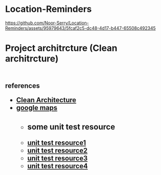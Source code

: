 # Location-Reminders




https://github.com/Noor-Serry/Location-Reminders/assets/95979643/5fcaf2c5-dc48-4d17-b447-65508c492345
<h1>
  <p>Project architrcture (Clean architrcture) </p>
<img align="center" 
src="https://github.com/Noor-Serry/Location-Reminders/assets/95979643/0bce7ed5-7851-4312-ae94-446f3b06c753" alt=""/>
</h1>

<h2>
  references
 <ul>
  <li>
    <a href = "https://www.youtube.com/watch?v=kSGNQbEiDFA&t=2544s">Clean Architecture </a>
    </li>
   
  <li>
    <a href = "https://www.youtube.com/watch?v=OknMZUnTyds&list=PLgCYzUzKIBE-vInwQhGSdnbyJ62nixHCt&pp=iAQB">google maps</a>
 </li>
   
   <ul>
     <li>
     <h3> some unit test resource </h3>
       </li>
     <li>
       <a href = "https://www.youtube.com/live/AmaHlsd4vUg?feature=share">unit test resource1</a>
     </li>
     <li>
        <a href = "https://youtube.com/playlist?list=PLQkwcJG4YTCSYJ13G4kVIJ10X5zisB2Lq">unit test resource2</a>
     </li>
  <li>
      <a href="https://www.youtube.com/watch?v=yYV4RdhUu4M&list=PLnphl9fhhiQ6zEsjwIudnKq4QalJxZPoK&pp=iAQB">unit test resource3</a>
      
   </li>
     <li>
       <a href = "https://www.youtube.com/watch?v=rk6aKkWqqcI&list=PLQkwcJG4YTCQHCppNAQmLsj_jW38rU9sC&index=4&pp=iAQB">
         unit test resource4
    </a>
     </li>
   </ul>
 </h3>
</ul>
